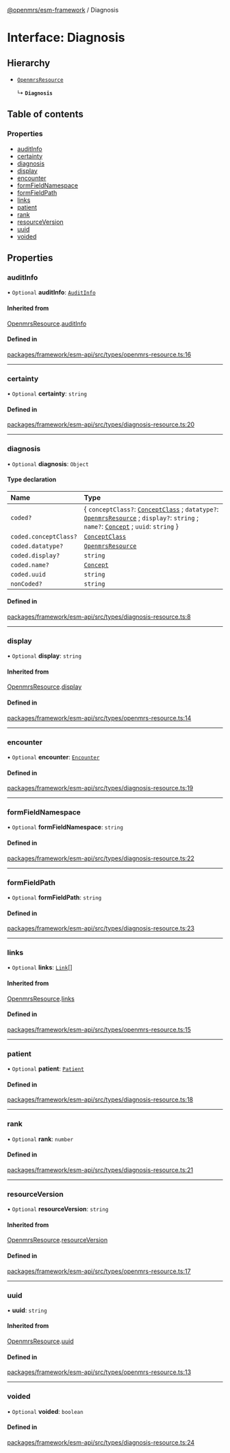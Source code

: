 [@openmrs/esm-framework](../API.md) / Diagnosis

# Interface: Diagnosis

## Hierarchy

- [`OpenmrsResource`](OpenmrsResource.md)

  ↳ **`Diagnosis`**

## Table of contents

### Properties

- [auditInfo](Diagnosis.md#auditinfo)
- [certainty](Diagnosis.md#certainty)
- [diagnosis](Diagnosis.md#diagnosis)
- [display](Diagnosis.md#display)
- [encounter](Diagnosis.md#encounter)
- [formFieldNamespace](Diagnosis.md#formfieldnamespace)
- [formFieldPath](Diagnosis.md#formfieldpath)
- [links](Diagnosis.md#links)
- [patient](Diagnosis.md#patient)
- [rank](Diagnosis.md#rank)
- [resourceVersion](Diagnosis.md#resourceversion)
- [uuid](Diagnosis.md#uuid)
- [voided](Diagnosis.md#voided)

## Properties

### auditInfo

• `Optional` **auditInfo**: [`AuditInfo`](AuditInfo.md)

#### Inherited from

[OpenmrsResource](OpenmrsResource.md).[auditInfo](OpenmrsResource.md#auditinfo)

#### Defined in

[packages/framework/esm-api/src/types/openmrs-resource.ts:16](https://github.com/openmrs/openmrs-esm-core/blob/main/packages/framework/esm-api/src/types/openmrs-resource.ts#L16)

___

### certainty

• `Optional` **certainty**: `string`

#### Defined in

[packages/framework/esm-api/src/types/diagnosis-resource.ts:20](https://github.com/openmrs/openmrs-esm-core/blob/main/packages/framework/esm-api/src/types/diagnosis-resource.ts#L20)

___

### diagnosis

• `Optional` **diagnosis**: `Object`

#### Type declaration

| Name | Type |
| :------ | :------ |
| `coded?` | { `conceptClass?`: [`ConceptClass`](ConceptClass.md) ; `datatype?`: [`OpenmrsResource`](OpenmrsResource.md) ; `display?`: `string` ; `name?`: [`Concept`](Concept.md) ; `uuid`: `string`  } |
| `coded.conceptClass?` | [`ConceptClass`](ConceptClass.md) |
| `coded.datatype?` | [`OpenmrsResource`](OpenmrsResource.md) |
| `coded.display?` | `string` |
| `coded.name?` | [`Concept`](Concept.md) |
| `coded.uuid` | `string` |
| `nonCoded?` | `string` |

#### Defined in

[packages/framework/esm-api/src/types/diagnosis-resource.ts:8](https://github.com/openmrs/openmrs-esm-core/blob/main/packages/framework/esm-api/src/types/diagnosis-resource.ts#L8)

___

### display

• `Optional` **display**: `string`

#### Inherited from

[OpenmrsResource](OpenmrsResource.md).[display](OpenmrsResource.md#display)

#### Defined in

[packages/framework/esm-api/src/types/openmrs-resource.ts:14](https://github.com/openmrs/openmrs-esm-core/blob/main/packages/framework/esm-api/src/types/openmrs-resource.ts#L14)

___

### encounter

• `Optional` **encounter**: [`Encounter`](Encounter.md)

#### Defined in

[packages/framework/esm-api/src/types/diagnosis-resource.ts:19](https://github.com/openmrs/openmrs-esm-core/blob/main/packages/framework/esm-api/src/types/diagnosis-resource.ts#L19)

___

### formFieldNamespace

• `Optional` **formFieldNamespace**: `string`

#### Defined in

[packages/framework/esm-api/src/types/diagnosis-resource.ts:22](https://github.com/openmrs/openmrs-esm-core/blob/main/packages/framework/esm-api/src/types/diagnosis-resource.ts#L22)

___

### formFieldPath

• `Optional` **formFieldPath**: `string`

#### Defined in

[packages/framework/esm-api/src/types/diagnosis-resource.ts:23](https://github.com/openmrs/openmrs-esm-core/blob/main/packages/framework/esm-api/src/types/diagnosis-resource.ts#L23)

___

### links

• `Optional` **links**: [`Link`](Link.md)[]

#### Inherited from

[OpenmrsResource](OpenmrsResource.md).[links](OpenmrsResource.md#links)

#### Defined in

[packages/framework/esm-api/src/types/openmrs-resource.ts:15](https://github.com/openmrs/openmrs-esm-core/blob/main/packages/framework/esm-api/src/types/openmrs-resource.ts#L15)

___

### patient

• `Optional` **patient**: [`Patient`](Patient.md)

#### Defined in

[packages/framework/esm-api/src/types/diagnosis-resource.ts:18](https://github.com/openmrs/openmrs-esm-core/blob/main/packages/framework/esm-api/src/types/diagnosis-resource.ts#L18)

___

### rank

• `Optional` **rank**: `number`

#### Defined in

[packages/framework/esm-api/src/types/diagnosis-resource.ts:21](https://github.com/openmrs/openmrs-esm-core/blob/main/packages/framework/esm-api/src/types/diagnosis-resource.ts#L21)

___

### resourceVersion

• `Optional` **resourceVersion**: `string`

#### Inherited from

[OpenmrsResource](OpenmrsResource.md).[resourceVersion](OpenmrsResource.md#resourceversion)

#### Defined in

[packages/framework/esm-api/src/types/openmrs-resource.ts:17](https://github.com/openmrs/openmrs-esm-core/blob/main/packages/framework/esm-api/src/types/openmrs-resource.ts#L17)

___

### uuid

• **uuid**: `string`

#### Inherited from

[OpenmrsResource](OpenmrsResource.md).[uuid](OpenmrsResource.md#uuid)

#### Defined in

[packages/framework/esm-api/src/types/openmrs-resource.ts:13](https://github.com/openmrs/openmrs-esm-core/blob/main/packages/framework/esm-api/src/types/openmrs-resource.ts#L13)

___

### voided

• `Optional` **voided**: `boolean`

#### Defined in

[packages/framework/esm-api/src/types/diagnosis-resource.ts:24](https://github.com/openmrs/openmrs-esm-core/blob/main/packages/framework/esm-api/src/types/diagnosis-resource.ts#L24)
